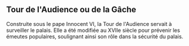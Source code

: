 ## Tour de l'Audience ou de la Gâche

Construite sous le pape Innocent VI, la Tour de l'Audience servait à surveiller le palais. Elle a été modifiée au XVIIe siècle pour prévenir les émeutes populaires, soulignant ainsi son rôle dans la sécurité du palais.